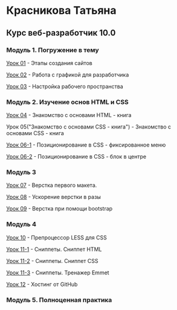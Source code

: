 # Красникова Татьяна
## Курс веб-разработчик 10.0


### Модуль 1. Погружение в тему
[Урок 01](https://github.com/s-postu/s-postu.github.io/blob/master/lesson_1/test.jpg "Этапы создания сайтов") - Этапы создания сайтов

[Урок 02](https://yadi.sk/d/KcUPeKlB3NQzWi "Работа с графикой для разработчика") - Работа с графикой для разработчика

[Урок 03](https://github.com/s-postu/s-postu.github.io/tree/master/lesson_03 "Настройка рабочего пространства") - Настройка рабочего пространства

### Модуль 2. Изучение основ HTML и CSS

[Урок 04](https://s-postu/lesson_04/src/index.html "Знакомство с основами HTML - книга") - Знакомство с основами HTML - книга

Урок 05("Знакомство с основами CSS - книга") - Знакомство с основами CSS - книга

[Урок 06-1](https://s-postu.github.io/lesson_06-1/ "Позиционирование в CSS - фиксированное меню") - Позиционирование в CSS - фиксированное меню

[Урок 06-2](https://github.com/s-postu/s-postu.github.io/blob/master/lesson_1/test.jpg "Позиционирование в CSS - блок в центре") - Позиционирование в CSS - блок в центре
    
### Модуль 3

[Урок 07](https://github.com/s-postu/s-postu.github.io/blob/master/lesson_1/test.jpg "Верстка первого макета.") - Верстка первого макета.

[Урок 08](https://github.com/s-postu/s-postu.github.io/blob/master/lesson_1/test.jpg "Ускорение верстки в разы") - Ускорение верстки в разы

[Урок 09](https://github.com/s-postu/s-postu.github.io/blob/master/lesson_1/test.jpg "Верстка при помощи bootstrap") - Верстка при помощи bootstrap
    
### Модуль 4

[Урок 10](https://github.com/s-postu/s-postu.github.io/blob/master/lesson_1/test.jpg "Препроцессор LESS для CSS") - Препроцессор LESS для CSS

[Урок 11-1](https://github.com/s-postu/s-postu.github.io/blob/master/lesson_1/test.jpg "Сниппеты. Сниппет HTML") - Сниппеты. Сниппет HTML

[Урок 11-2](https://github.com/s-postu/s-postu.github.io/blob/master/lesson_1/test.jpg "Сниппеты. Сниппет CSS") - Сниппеты. Сниппет CSS

[Урок 11-3](https://github.com/s-postu/s-postu.github.io/blob/master/lesson_1/test.jpg "Сниппеты. Тренажер Emmet") - Сниппеты. Тренажер Emmet

[Урок 12](https://github.com/s-postu/s-postu.github.io/blob/master/lesson_1/test.jpg "Хостинг от GitHub") - Хостинг от GitHub
    
### Модуль 5. Полноценная практика


